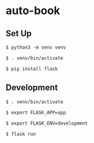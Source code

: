# auto-book

## Set Up

`$ python3 -m venv venv`

`$ . venv/bin/activate`

`$ pip install flask`

## Development

`$ . venv/bin/activate`

`$ export FLASK_APP=app`

`$ export FLASK_ENV=development`

`$ flask run`